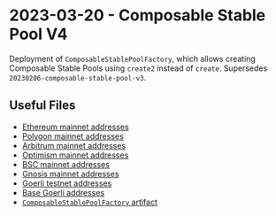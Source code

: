 # 2023-03-20 - Composable Stable Pool V4

Deployment of `ComposableStablePoolFactory`, which allows creating Composable Stable Pools using `create2` instead of `create`.
Supersedes `20230206-composable-stable-pool-v3`.

## Useful Files

- [Ethereum mainnet addresses](./output/mainnet.json)
- [Polygon mainnet addresses](./output/polygon.json)
- [Arbitrum mainnet addresses](./output/arbitrum.json)
- [Optimism mainnet addresses](./output/optimism.json)
- [BSC mainnet addresses](./output/bsc.json)
- [Gnosis mainnet addresses](./output/gnosis.json)
- [Goerli testnet addresses](./output/goerli.json)
- [Base Goerli addresses](./output/basegoerli.json)
- [`ComposableStablePoolFactory` artifact](./artifact/ComposableStablePoolFactory.json)
